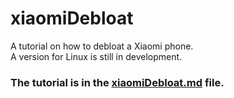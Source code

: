 # xiaomiDebloat
A tutorial on how to debloat a Xiaomi phone.  
A version for Linux is still in development.

### The tutorial is in the [xiaomiDebloat.md](https://github.com/mnjx/xiaomiDebloat/blob/main/xiaomiDebloat.md) file.
